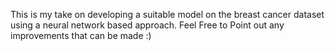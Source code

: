 This is my take on developing a suitable model on the breast cancer dataset using a neural network based approach. Feel Free to Point out any improvements that can be made :)
